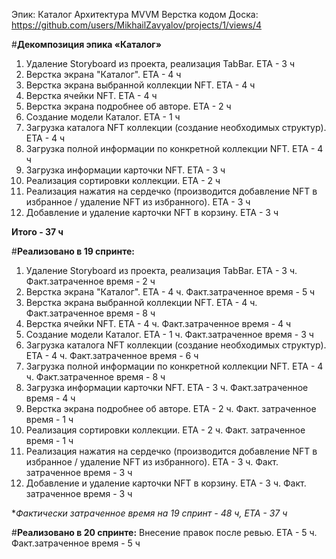 Эпик: Каталог
Архитектура MVVM
Верстка кодом
Доска: https://github.com/users/MikhailZavyalov/projects/1/views/4

#**Декомпозиция эпика «Каталог»**

1. Удаление Storyboard из проекта, реализация TabBar.  ETA - 3 ч
2. Верстка экрана "Каталог". ETA - 4 ч
3. Верстка экрана выбранной коллекции NFT. ETA - 4 ч
4. Верстка ячейки NFT. ETA - 4 ч
5. Верстка экрана подробнее об авторе. ETA - 2 ч
6. Создание модели Каталог. ETA - 1 ч
7. Загрузка каталога NFT коллекции (создание необходимых структур). ETA - 4 ч
8. Загрузка полной информации по конкретной коллекции NFT. ETA - 4 ч
9. Загрузка информации карточки NFT. ETA - 3 ч
10. Реализация сортировки коллекции. ETA - 2 ч
11. Реализация нажатия на сердечко (производится добавление NFT в избранное / удаление NFT из избранного). ETA - 3 ч
12. Добавление и удаление карточки NFT в корзину. ETA - 3 ч

**Итого - 37 ч**


#**Реализовано в 19 спринте:**
1. Удаление Storyboard из проекта, реализация TabBar.  ETA - 3 ч. Факт.затраченное время - 2 ч
2. Верстка экрана "Каталог". ETA - 4 ч. Факт.затраченное время - 5 ч
3. Верстка экрана выбранной коллекции NFT. ETA - 4 ч. Факт.затраченное время  - 8 ч
4. Верстка ячейки NFT. ETA - 4 ч. Факт.затраченное время  - 4 ч
5. Создание модели Каталог. ETA - 1 ч. Факт.затраченное время  - 3 ч
7. Загрузка каталога NFT коллекции (создание необходимых структур). ETA - 4 ч. Факт.затраченное время  - 6 ч
8. Загрузка полной информации по конкретной коллекции NFT. ETA - 4 ч. Факт.затраченное время  - 8 ч
9. Загрузка информации карточки NFT. ETA - 3 ч. Факт.затраченное время  - 4 ч
10. Верстка экрана подробнее об авторе. ETA - 2 ч. Факт. затраченное время - 1 ч
11. Реализация сортировки коллекции. ETA - 2 ч. Факт. затраченное время - 1 ч
12. Реализация нажатия на сердечко (производится добавление NFT в избранное / удаление NFT из избранного). ETA - 3 ч. Факт. затраченное время - 3 ч
13. Добавление и удаление карточки NFT в корзину. ETA - 3 ч. Факт. затраченное время - 3 ч

**Фактически затраченное время на 19 спринт - 48 ч, ETA - 37 ч*

#**Реализовано в 20 спринте:**
Внесение правок после ревью. ETA - 5 ч. Факт.затраченное время - 5 ч

